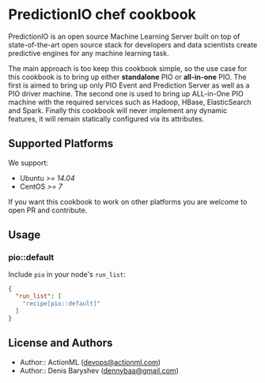 # PredictionIO chef cookbook

PredictionIO is an open source Machine Learning Server built on top of state-of-the-art open source stack for developers and data scientists create predictive engines for any machine learning task.

The main approach is too keep this cookbook simple, so the use case for this cookbook is to bring up either **standalone** PIO or **all-in-one** PIO. The first is aimed to bring up only PIO Event and Prediction Server as well as a PIO driver machine. The second one is used to bring up ALL-in-One PIO machine with the required services such as Hadoop, HBase, ElasticSearch and Spark. Finally this cookbook will never implement any dynamic features, it will remain statically configured via its attributes.

## Supported Platforms

We support: 

 - Ubuntu *>= 14.04*
 - CentOS *>= 7*

If you want this cookbook to work on other platforms you are welcome to open PR and contribute.

## Usage

### pio::default

Include `pio` in your node's `run_list`:

```json
{
  "run_list": [
    "recipe[pio::default]"
  ]
}
```

## License and Authors

 - Author:: ActionML (<devops@actionml.com>)
 - Author:: Denis Baryshev (<dennybaa@gmail.com>)
